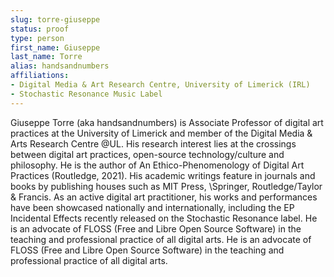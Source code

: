 ```yaml
---
slug: torre-giuseppe
status: proof
type: person
first_name: Giuseppe
last_name: Torre
alias: handsandnumbers
affiliations:
- Digital Media & Art Research Centre, University of Limerick (IRL)
- Stochastic Resonance Music Label
---
```


Giuseppe Torre (aka handsandnumbers) is Associate Professor of digital art practices at the University of Limerick and member of the Digital Media & Arts Research 
Centre @UL. His research interest lies at the crossings between digital art practices, open-source technology/culture and philosophy. He is the author of An 
Ethico-Phenomenology of Digital Art Practices (Routledge, 2021). His academic writings feature in journals and books by publishing houses such as MIT Press, 
\Springer, Routledge/Taylor & Francis. As an active digital art practitioner, his works and performances have been showcased nationally and internationally,
including the EP Incidental Effects recently released on the Stochastic Resonance label. He is an advocate of FLOSS (Free and Libre Open Source Software) 
in the teaching and professional practice of all digital arts. He is an advocate of FLOSS (Free and Libre Open Source Software) in the teaching and professional 
practice of all digital arts.

